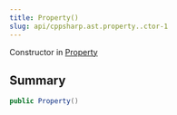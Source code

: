 ```yaml
---
title: Property()
slug: api/cppsharp.ast.property..ctor-1
---
```

Constructor in [Property](/api/cppsharp/ast/property)

## Summary



```csharp
public Property()
```

